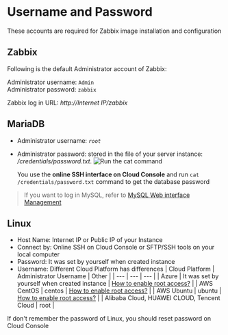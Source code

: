 # Username and Password

These accounts are required for Zabbix image installation and configuration

## Zabbix

Following is the default Administrator account of Zabbix: 

Administrator username: `Admin`  
Administrator password: `zabbix`  

Zabbix log in URL: *http://Internet IP/zabbix*

## MariaDB

* Administrator username: *`root`*
* Administrator password: stored in the file of your server instance: */credentials/password.txt*. 
   ![Run the cat command](https://libs.websoft9.com/Websoft9/DocsPicture/zh/common/catdbpassword-websoft9.png)

   You use the **online SSH interface on Cloud Console** and run `cat /credentials/password.txt` command to get the database password

> If you want to log in MySQL, refer to [MySQL Web interface Management](/admin-mysql.md)

## Linux

* Host Name: Internet IP or Public IP of your Instance
* Connect by: Online SSH on Cloud Console or SFTP/SSH tools on your local computer
* Password: It was set by yourself when created instance
* Username: Different Cloud Platform has differences
   |  Cloud Platform   |  Administrator Username   | Other |
   | --- | --- | --- |
   |  Azure   |  It was set by yourself when created instance   | [How to enable root access?](https://support.websoft9.com/docs/azure/server-login.html#sample2-enable-the-root-username) |
   |  AWS CentOS   |  centos   | [How to enable root access?](https://support.websoft9.com/docs/aws/server-login.html#sample2-enable-the-root-username) |
   |  AWS Ubuntu   |  ubuntu   | [How to enable root access?](https://support.websoft9.com/docs/aws/server-login.html#sample2-enable-the-root-username) |
   |  Alibaba Cloud, HUAWEI CLOUD, Tencent Cloud |  root   |

If don't remember the password of Linux, you should reset password on Cloud Console